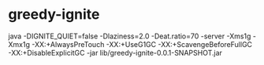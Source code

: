 # greedy-ignite
java -DIGNITE_QUIET=false -Dlaziness=2.0 -Deat.ratio=70 -server -Xms1g -Xmx1g -XX:+AlwaysPreTouch -XX:+UseG1GC -XX:+ScavengeBeforeFullGC -XX:+DisableExplicitGC -jar lib/greedy-ignite-0.0.1-SNAPSHOT.jar
